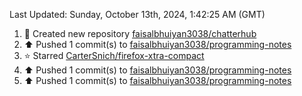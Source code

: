 <!--RECENT_ACTIVITY:last_update-->
Last Updated: Sunday, October 13th, 2024, 1:42:25 AM (GMT)
<!--RECENT_ACTIVITY:last_update_end-->
<!--RECENT_ACTIVITY:start-->
1. 📔 Created new repository [faisalbhuiyan3038/chatterhub](https://github.com/faisalbhuiyan3038/chatterhub)<br>
2. ⬆️ Pushed 1 commit(s) to [faisalbhuiyan3038/programming-notes](https://github.com/faisalbhuiyan3038/programming-notes)<br>
3. ⭐ Starred [CarterSnich/firefox-xtra-compact](https://github.com/CarterSnich/firefox-xtra-compact)<br>
4. ⬆️ Pushed 1 commit(s) to [faisalbhuiyan3038/programming-notes](https://github.com/faisalbhuiyan3038/programming-notes)<br>
5. ⬆️ Pushed 1 commit(s) to [faisalbhuiyan3038/programming-notes](https://github.com/faisalbhuiyan3038/programming-notes)<br>
<!--RECENT_ACTIVITY:end-->
